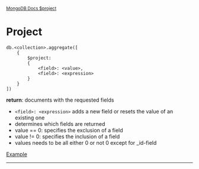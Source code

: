 <sup>[MongoDB Docs $project](https://www.mongodb.com/docs/manual/reference/operator/aggregation/project/)</sup>

# Project

```mongoDB
db.<collection>.aggregate([
    {
        $project:
        {
            <field>: <value>,
            <field>: <expression>
        }
    }
])
```

**return**: documents with the requested fields

- `<field>: <expression>` adds a new field or resets the value of an existing one
- determines which fields are returned
- value == 0: specifies the exclusion of a field
- value != 0: specifies the inclusion of a field
- values needs to be all either 0 or not 0 except for _id-field

[Example](https://www.mongodb.com/docs/manual/reference/operator/aggregation/project/#example)

---
